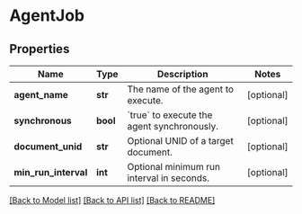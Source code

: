 # AgentJob

## Properties
Name | Type | Description | Notes
------------ | ------------- | ------------- | -------------
**agent_name** | **str** | The name of the agent to execute. | [optional] 
**synchronous** | **bool** | &#x60;true&#x60; to execute the agent synchronously.  | [optional] 
**document_unid** | **str** | Optional UNID of a target document. | [optional] 
**min_run_interval** | **int** | Optional minimum run interval in seconds. | [optional] 

[[Back to Model list]](../README.md#documentation-for-models) [[Back to API list]](../README.md#documentation-for-api-endpoints) [[Back to README]](../README.md)


